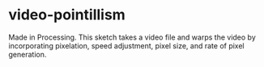 # video-pointillism
Made in Processing. This sketch takes a video file and warps the video by incorporating pixelation, speed adjustment, pixel size, and rate of pixel generation. 
